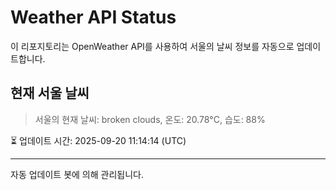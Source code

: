 
# Weather API Status

이 리포지토리는 OpenWeather API를 사용하여 서울의 날씨 정보를 자동으로 업데이트합니다.

## 현재 서울 날씨
> 서울의 현재 날씨: broken clouds, 온도: 20.78°C, 습도: 88%

⏳ 업데이트 시간: 2025-09-20 11:14:14 (UTC)

---
자동 업데이트 봇에 의해 관리됩니다.
